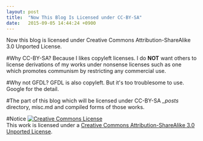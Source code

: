 ```yaml
---
layout: post
title:  "Now This Blog Is Licensed under CC-BY-SA"
date:   2015-09-05 14:44:24 +0900
---
```

Now this blog is licensed under Creative Commons Attribution-ShareAlike 3.0 Unported License.

#Why CC-BY-SA?
Because I likes copyleft licenses. I do __NOT__ want others to license
derivations of my works under nonsense licenses such as one which promotes
communism by restricting any commercial use.

#Why not GFDL?
GFDL is also copyleft. But it's too troublesome to use. Google for the detail.

#The part of this blog which will be licensed under CC-BY-SA
_\_posts_ directory, misc.md and compiled forms of those works.

#Notice
<a rel="license" href="http://creativecommons.org/licenses/by-sa/3.0/"><img alt="Creative Commons License" style="border-width:0" src="https://i.creativecommons.org/l/by-sa/3.0/88x31.png" /></a><br />This work is licensed under a <a rel="license" href="http://creativecommons.org/licenses/by-sa/3.0/">Creative Commons Attribution-ShareAlike 3.0 Unported License</a>.
